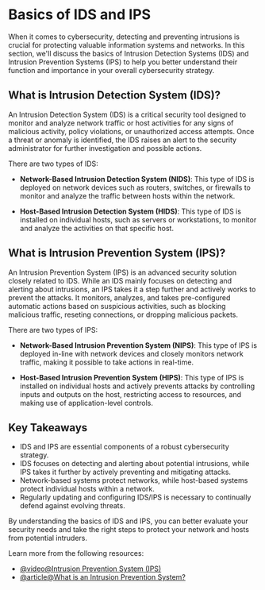 # Basics of IDS and IPS

When it comes to cybersecurity, detecting and preventing intrusions is crucial for protecting valuable information systems and networks. In this section, we'll discuss the basics of Intrusion Detection Systems (IDS) and Intrusion Prevention Systems (IPS) to help you better understand their function and importance in your overall cybersecurity strategy.

## What is Intrusion Detection System (IDS)?

An Intrusion Detection System (IDS) is a critical security tool designed to monitor and analyze network traffic or host activities for any signs of malicious activity, policy violations, or unauthorized access attempts. Once a threat or anomaly is identified, the IDS raises an alert to the security administrator for further investigation and possible actions.

There are two types of IDS:

- **Network-Based Intrusion Detection System (NIDS)**: This type of IDS is deployed on network devices such as routers, switches, or firewalls to monitor and analyze the traffic between hosts within the network.

- **Host-Based Intrusion Detection System (HIDS)**: This type of IDS is installed on individual hosts, such as servers or workstations, to monitor and analyze the activities on that specific host.

## What is Intrusion Prevention System (IPS)?

An Intrusion Prevention System (IPS) is an advanced security solution closely related to IDS. While an IDS mainly focuses on detecting and alerting about intrusions, an IPS takes it a step further and actively works to prevent the attacks. It monitors, analyzes, and takes pre-configured automatic actions based on suspicious activities, such as blocking malicious traffic, reseting connections, or dropping malicious packets.

There are two types of IPS:

- **Network-Based Intrusion Prevention System (NIPS)**: This type of IPS is deployed in-line with network devices and closely monitors network traffic, making it possible to take actions in real-time.

- **Host-Based Intrusion Prevention System (HIPS)**: This type of IPS is installed on individual hosts and actively prevents attacks by controlling inputs and outputs on the host, restricting access to resources, and making use of application-level controls.

## Key Takeaways

- IDS and IPS are essential components of a robust cybersecurity strategy.
- IDS focuses on detecting and alerting about potential intrusions, while IPS takes it further by actively preventing and mitigating attacks.
- Network-based systems protect networks, while host-based systems protect individual hosts within a network.
- Regularly updating and configuring IDS/IPS is necessary to continually defend against evolving threats.

By understanding the basics of IDS and IPS, you can better evaluate your security needs and take the right steps to protect your network and hosts from potential intruders.

Learn more from the following resources:

- [@video@Intrusion Prevention System (IPS)](https://www.youtube.com/watch?v=7QuYupuic3Q)
- [@article@What is an Intrusion Prevention System?](https://www.paloaltonetworks.com/cyberpedia/what-is-an-intrusion-prevention-system-ips)
